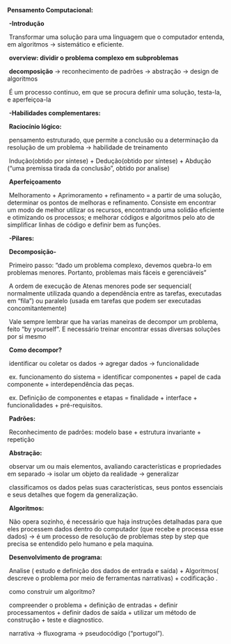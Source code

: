 **Pensamento Computacional:**



​	**-Introdução**

​		Transformar uma solução para uma linguagem que o computador entenda, em algoritmos -> sistemático e eficiente.

​		**overview: dividir o problema complexo em subproblemas**

​			**decomposição** -> reconhecimento de padrões -> abstração -> design de algoritmos 

​			É um processo continuo, em que se procura definir uma solução, testa-la, e aperfeiçoa-la 

​	**-Habilidades complementares:**

​		**Raciocínio lógico:**

​			pensamento estruturado, que permite a conclusão ou a determinação da resolução de um problema -> habilidade de treinamento 

​			Indução(obtido por síntese) + Dedução(obtido por síntese) + Abdução (“uma premissa tirada da conclusão”, obtido por analise)

​		**Aperfeiçoamento** 

​			Melhoramento + Aprimoramento + refinamento = a partir de uma solução, determinar os pontos de melhoras e refinamento. Consiste em encontrar um modo de melhor utilizar os recursos, encontrando uma solidão eficiente e otimizando os processos; e melhorar códigos e algoritmos pelo ato de simplificar linhas de código e definir bem as funções. 



​	**-Pilares:**

​		**Decomposição-**

​			Primeiro passo: “dado um problema complexo, devemos quebra-lo em problemas menores. Portanto, problemas mais fáceis e gerenciáveis”

​			 A ordem de execução de Atenas menores pode ser sequencial( normalmente utilizada quando a dependência entre as tarefas, executadas em “fila”) ou paralelo (usada em tarefas que podem ser executadas concomitantemente)

​			Vale sempre lembrar que ha varias maneiras de decompor um problema, feito “by yourself”. E necessário treinar encontrar essas diversas soluções por si mesmo

​			**Como decompor?**

​				identificar ou coletar os dados -> agregar dados -> funcionalidade 

​				ex. funcionamento do sistema = identificar componentes + papel de cada componente + interdependência das peças.

​				ex. Definição de componentes e etapas = finalidade + interface + funcionalidades + pré-requisitos.

​		**Padrões:** 

​			Reconhecimento de padrões: modelo base + estrutura invariante + repetição 

​		**Abstração:**

​			observar um ou mais elementos, avaliando características e propriedades em separado -> isolar um objeto da realidade -> generalizar 

​			classificamos os dados pelas suas características, seus pontos essenciais e seus detalhes que fogem da generalização.

​		**Algoritmos:**

​			Não opera sozinho, é necessário que haja instruções detalhadas para que eles processem dados dentro do computador (que recebe e processa esse dados) -> é um processo de resolução de problemas step by step que precisa se entendido pelo humano e pela maquina.

​			**Desenvolvimento de programa:**

​				Analise ( estudo e definição dos dados de entrada e saída) + Algoritmos( descreve o problema por meio de ferramentas narrativas) + codificação .

​				como construir um algoritmo? 

​					compreender o problema + definição de entradas + definir processamentos + definir dados de saída + utilizar um método de construção + teste e diagnostico. 

​					narrativa -> fluxograma -> pseudocódigo (“portugol”).